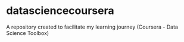 # datasciencecoursera
A repository created to facilitate my learning journey (Coursera - Data Science Toolbox)
